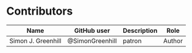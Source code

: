 # Contributors

Name               | GitHub user  | Description                          | Role
---                | ---          | ---                                  | ---
Simon J. Greenhill | @SimonGreenhill | patron                            | Author
